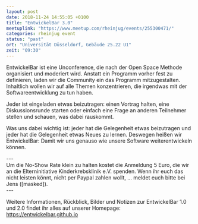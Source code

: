```yaml
---
layout: post
date: 2018-11-24 14:55:05 +0100
title: "EntwickelBar 3.0"
meetuplink: "https://www.meetup.com/rheinjug/events/255300471/"
categories: rheinjug event
status: "past"
ort: "Universität Düsseldorf, Gebäude 25.22 U1"
zeit: "09:30"
---
```

<p>EntwickelBar ist eine Unconference, die nach der Open Space Methode organisiert und moderiert wird. Anstatt ein Programm vorher fest zu definieren, laden wir die Community ein das Programm mitzugestalten. Inhaltlich wollen wir auf alle Themen konzentrieren, die irgendwas mit der Softwareentwicklung zu tun haben.</p> <p>Jeder ist eingeladen etwas beizutragen: einen Vortrag halten, eine Diskussionsrunde starten oder einfach eine Frage an anderen Teilnehmer stellen und schauen, was dabei rauskommt.</p> <p>Was uns dabei wichtig ist: jeder hat die Gelegenheit etwas beizutragen und jeder hat die Gelegenheit etwas Neues zu lernen. Deswegen heißen wir EntwickelBar: Damit wir uns genauso wie unsere Software weiterentwickeln können.</p> <p>---<br/>Um die No-Show Rate klein zu halten kostet die Anmeldung 5 Euro, die wir an die Elterninitiative Kinderkrebsklinik e.V. spenden. Wenn ihr euch das nicht leisten könnt, nicht per Paypal zahlen wollt, ... meldet euch bitte bei Jens ([masked]).<br/>---</p> <p>Weitere Informationen, Rückblick, Bilder und Notizen zur EntwickelBar 1.0 und 2.0 findet ihr alles auf unserer Homepage: <a href="https://entwickelbar.github.io" class="linkified">https://entwickelbar.github.io</a></p> 
